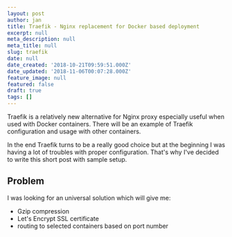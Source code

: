 ```yaml
---
layout: post
author: jan
title: Traefik - Nginx replacement for Docker based deployment
excerpt: null
meta_description: null
meta_title: null
slug: traefik
date: null
date_created: '2018-10-21T09:59:51.000Z'
date_updated: '2018-11-06T00:07:28.000Z'
feature_image: null
featured: false
draft: true
tags: []
---
```

Traefik is a relatively new alternative for Nginx proxy especially useful when used with Docker containers. There will be an example of Traefik configuration and usage with other containers.

In the end Traefik turns to be a really good choice but at the beginning I was having a lot of troubles with proper configuration. That's why I've decided to write this short post with sample setup.

## Problem
I was looking for an universal solution which will give me:
- Gzip compression
- Let's Encrypt SSL certificate
- routing to selected containers based on port number
